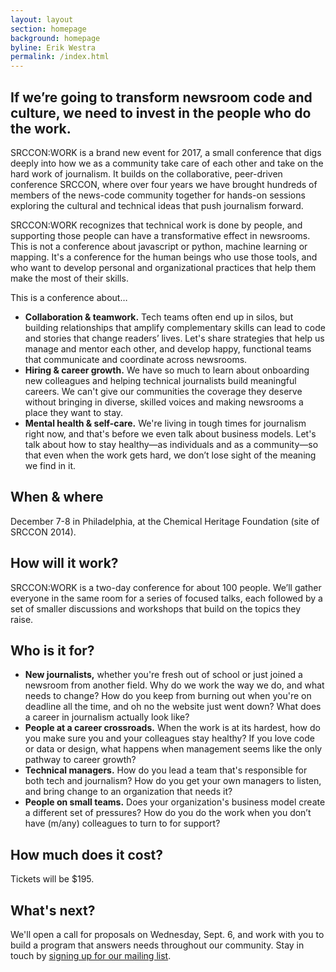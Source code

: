 ```yaml
---
layout: layout
section: homepage
background: homepage
byline: Erik Westra
permalink: /index.html
---
```


<h2 class="leader">If we’re going to transform newsroom code and culture, we need to invest in the people who do the work.</h2>

SRCCON:WORK is a brand new event for 2017, a small conference that digs deeply into how we as a community take care of each other and take on the hard work of journalism. It builds on the collaborative, peer-driven conference SRCCON, where over four years we have brought hundreds of members of the news-code community together for hands-on sessions exploring the cultural and technical ideas that push journalism forward. 

SRCCON:WORK recognizes that technical work is done by people, and supporting those people can have a transformative effect in newsrooms. This is not a conference about javascript or python, machine learning or mapping. It's a conference for the human beings who use those tools, and who want to develop personal and organizational practices that help them make the most of their skills.

This is a conference about…

- **Collaboration & teamwork.** Tech teams often end up in silos, but building relationships that amplify complementary skills can lead to code and stories that change readers’ lives. Let's share strategies that help us manage and mentor each other, and develop happy, functional teams that communicate and coordinate across newsrooms.
- **Hiring & career growth.** We have so much to learn about onboarding new colleagues and helping technical journalists build meaningful careers. We can't give our communities the coverage they deserve without bringing in diverse, skilled voices and making newsrooms a place they want to stay.
- **Mental health & self-care.** We're living in tough times for journalism right now, and that's before we even talk about business models. Let's talk about how to stay healthy—as individuals and as a community—so that even when the work gets hard, we don’t lose sight of the meaning we find in it.

## When & where

December 7-8 in Philadelphia, at the Chemical Heritage Foundation (site of SRCCON 2014).

## How will it work?

SRCCON:WORK is a two-day conference for about 100 people. We’ll gather everyone in the same room for a series of focused talks, each followed by a set of smaller discussions and workshops that build on the topics they raise.

## Who is it for?

- **New journalists,** whether you're fresh out of school or just joined a newsroom from another field. Why do we work the way we do, and what needs to change? How do you keep from burning out when you're on deadline all the time, and oh no the website just went down? What does a career in journalism actually look like?
- **People at a career crossroads.** When the work is at its hardest, how do you make sure you and your colleagues stay healthy? If you love code or data or design, what happens when management seems like the only pathway to career growth?
- **Technical managers.** How do you lead a team that's responsible for both tech and journalism? How do you get your own managers to listen, and bring change to an organization that needs it?
- **People on small teams.** Does your organization's business model create a different set of pressures? How do you do the work when you don’t have (m/any) colleagues to turn to for support?

## How much does it cost?

Tickets will be $195.

## What's next?

We'll open a call for proposals on Wednesday, Sept. 6, and work with you to build a program that answers needs throughout our community. Stay in touch by [signing up for our mailing list](http://opennews.us5.list-manage.com/subscribe?u=71c95e9a43708843d2fdc1f09&id=996e9290cc).
